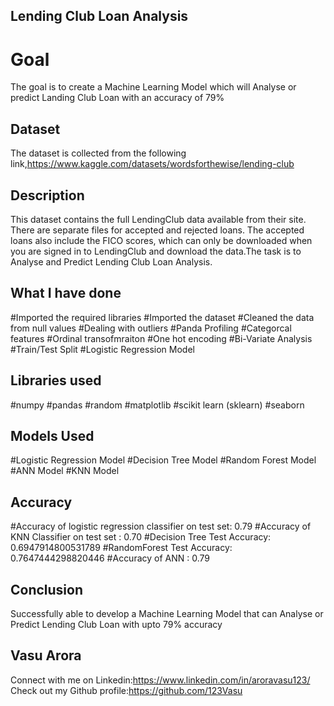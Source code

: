 ## Lending Club Loan Analysis
# Goal
The goal is to create a Machine Learning Model which will Analyse or predict Landing Club Loan  with an accuracy of 79%
## Dataset
The dataset is collected from the following link,https://www.kaggle.com/datasets/wordsforthewise/lending-club
## Description
This dataset contains the full LendingClub data available from their site. There are separate files for accepted and rejected loans. The accepted loans also include the FICO scores, which can only be downloaded when you are signed in to LendingClub and download the data.The task is to Analyse and Predict Lending Club Loan Analysis.
## What I have done
#Imported the required libraries
#Imported the dataset
#Cleaned the data from null values
#Dealing with outliers
#Panda Profiling
#Categorcal features
#Ordinal transofmraiton
#One hot encoding
#Bi-Variate Analysis
#Train/Test Split
#Logistic Regression Model
## Libraries used
#numpy
#pandas
#random
#matplotlib
#scikit learn (sklearn)
#seaborn
## Models Used
#Logistic Regression Model
#Decision Tree Model
#Random Forest Model 
#ANN Model 
#KNN Model 
## Accuracy
#Accuracy of logistic regression classifier on test set: 0.79
#Accuracy of KNN Classifier on test set                : 0.70
#Decision Tree Test Accuracy: 0.6947914800531789
#RandomForest Test Accuracy: 0.7647444298820446
#Accuracy of ANN                         : 0.79
## Conclusion
Successfully able to develop a Machine Learning Model that can Analyse or Predict Lending Club Loan with upto 79% accuracy
## Vasu Arora 
Connect with me on Linkedin:https://www.linkedin.com/in/aroravasu123/ Check out my Github profile:https://github.com/123Vasu
